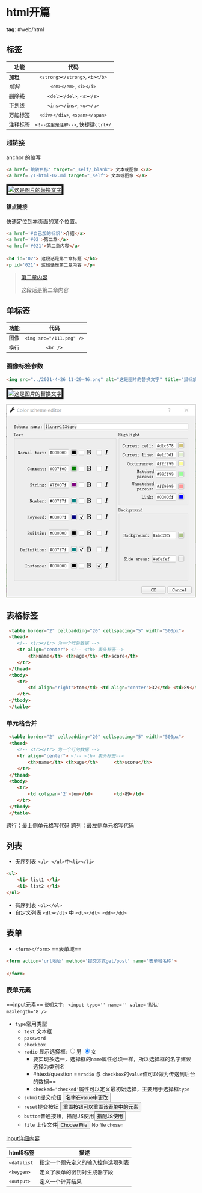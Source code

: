 # html开篇

**tag**: #web/html

## 标签

| 功能                |                代码                 |
| ------------------- |:-----------------------------------:|
| <b>加粗</b>         |   `<strong></strong>`, `<b></b>`    |
| <em>倾斜</em>       |       `<em></em>`, `<i></i>`        |
| <del>删除线</del>   |      `<del></del>`, `<s></s>`       |
| <ins>下划线</ins>   |      `<ins></ins>`, `<u></u>`       |
| <div>万能标签</div> |   `<div></div>`, `<span></span>`    |
| 注释标签            | `<!--这里是注释-->`, 快捷键`ctrl+/` | 

### 超链接
anchor 的缩写
```html
<a href='跳转目标' target="_self/_blank"> 文本或图像 </a>
<a href=./1-html-02.md target="_self"> 文本或图像 </a>
```
<a href=./1-html-02.md target="_blank"> <img src="images\MacType.ico" alt="这是图片的替换文字" title="鼠标放上后的提示语" border=5px/> </a>

#### 锚点链接

快速定位到本页面的某个位置。

```html
<a href='#自己加的标识'>介绍</a>
<a href='#02'>第二章</a>
<a href='#021'>第二章内容</a>

<h4 id='02'> 这段话是第二章标题 </h4>
<p id='021'> 这段话是第二章内容 </p>
```

> <a href='#021'>第二章内容</a>
> <p id='021'> 这段话是第二章内容 </p>

## 单标签

| 功能 |           代码           |
| ---- |:------------------------:|
| 图像 | `<img src="/111.png" />` |
| 换行 |         `<br />`         |

### 图像标签参数

```html
<img src="../2021-4-26 11-29-46.png" alt="这是图片的替换文字" title="鼠标放上后的提示语" width=240 height=360 border=5px/> 
```

<img src="images\MacType.ico" alt="这是图片的替换文字" title="鼠标放上后的提示语" width="25px" height=25px border=5px/>

![2021-4-26 11-29-46](2021-4-26%2011-29-46.png)

## 表格标签

```html
 <table border="2" cellpadding="20" cellspacing="5" width="500px">
 <thead>
 	<!-- <tr></tr> 为一个行的数据 -->
 	<tr align="center"> <!-- <th> 表头标签-->
		<th>name</th> <th>age</th> <th>score</th>
	</tr>
 </thead>
 <tbody>
 	<tr>
 		<td align="right">tom</td> <td align="center">32</td> <td>89</td>
 	</tr>
 </tbody>
 </table>
```

### 单元格合并

```html
 <table border="2" cellpadding="20" cellspacing="5" width="500px">
 <thead>
 	<!-- <tr></tr> 为一个行的数据 -->
 	<tr align="center"> <!-- <th> 表头标签-->
		<th>name</th> <th>age</th> 		<th>score</th>
	</tr>
 </thead>
 <tbody>
 	<tr>
		<td colspan='2'>tom</td> 		<td>89</td>
 	</tr>
 </tbody>
 </table>
```

跨行：最上侧单元格写代码
跨列：最左侧单元格写代码

## 列表

- 无序列表 `<ul> </ul>`中`<li></li>`

```html
<ul>
	<li> list1 </li>
	<li> list2 </li>
</ul>
```

- 有序列表 `<ol></ol>`
- 自定义列表 `<dl></dl>` 中 `<dt></dt> <dd></dd>`

## 表单

- `<form></form>`  ==表单域==

```html
<form action='url地址' method='提交方式get/post' name='表单域名称'>
	
</form>
```

### 表单元素
==input元素== `说明文字: <input type='' name='' value='默认' maxlength='8'/>`

- `type`常用类型
	- `test` 文本框
	- `password`
	- `checkbox`
	- `radio` 显示选择框: <input type='radio' name='gender' value='man' />男 <input type='radio' name='gender' value='woman' checked='checked' />女
		- 要实现多选一，选择框的`name`属性必须一样，所以选择框的名字建议选择为类别名
		- #htext/question ==`radio` 与 `checkbox`的`value`值可以做为传送到后台的数据==
		- `checked='checked'`属性可以定义最初始选择，主要用于选择框`type`
	- `submit`提交按钮 <input type='submit' value='名字在value中更改'/>
	- `reset`提交按钮 <input type='reset' value='重置按钮可以重置该表单中的元素'/>
	- `button`普通按钮，搭配JS使用<input type='button' value='搭配JS使用'/>
	- `file` 上传文件<input type='file' value='选择文件'/>


[input详细内容](https://www.runoob.com/tags/tag-input.html)


| html5标签   | 描述                               |
| ----------- | ---------------------------------- |
| `<datalist` | 指定一个预先定义的输入控件选项列表 |
| `<keygen>`  | 定义了表单的密钥对生成器字段       |
| `<output>`  | 定义一个计算结果                   |